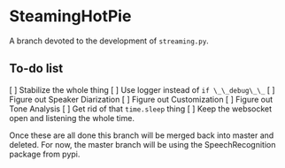 # SteamingHotPie
A branch devoted to the development of `streaming.py`.

## To-do list
[ ] Stabilize the whole thing
[ ] Use logger instead of `if \_\_debug\_\_`
[ ] Figure out Speaker Diarization
[ ] Figure out Customization
[ ] Figure out Tone Analysis
[ ] Get rid of that `time.sleep` thing
[ ] Keep the websocket open and listening the whole time.

Once these are all done this branch will be merged back into master and deleted.
For now, the master branch will be using the SpeechRecognition package from pypi.
